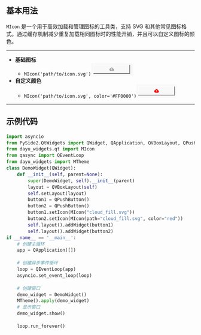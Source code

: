 ## 基本用法
`MIcon` 是一个用于高效加载和管理图标的工具类，支持 SVG 和其他常见图标格式。通过缓存机制减少重复加载相同图标时的性能开销，并且可以自定义图标的颜色。
******
- **基础图标**
  - `MIcon('path/to/icon.svg')`![img_12.png](img_12.png)
- **自定义颜色** 
  - `MIcon('path/to/icon.svg', color='#FF0000')`![img_13.png](img_13.png)
******
## 示例代码

```python
import asyncio
from PySide2.QtWidgets import QWidget, QApplication, QVBoxLayout, QPushButton
from dayu_widgets.qt import MIcon
from qasync import QEventLoop
from dayu_widgets import MTheme
class DemoWidget(QWidget):
    def __init__(self, parent=None):
        super(DemoWidget, self).__init__(parent)
        layout = QVBoxLayout(self)
        self.setLayout(layout)
        button1 = QPushButton()
        button2 = QPushButton()
        button1.setIcon(MIcon("cloud_fill.svg"))
        button2.setIcon(MIcon(path="cloud_fill.svg", color="red"))
        self.layout().addWidget(button1)
        self.layout().addWidget(button2)
if __name__ == '__main__':
    # 创建主循环
    app = QApplication([])

    # 创建异步事件循环
    loop = QEventLoop(app)
    asyncio.set_event_loop(loop)

    # 创建窗口
    demo_widget = DemoWidget()
    MTheme().apply(demo_widget)
    # 显示窗口
    demo_widget.show()

    loop.run_forever()
